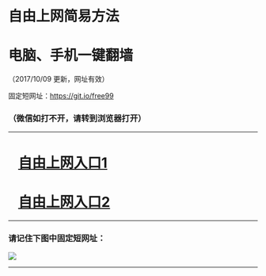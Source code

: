 ﻿# 自由上网简易方法

# 电脑、手机一键翻墙

（2017/10/09 更新，网址有效）

固定短网址：https://git.io/free99

### （微信如打不开，请转到浏览器打开）


***





# &nbsp;&nbsp; <a href="http://ft1061817945.fwq-tz-1001.info/fwqtz01.html?t=10090017578 " target="_blank">自由上网入口1</a>
# &nbsp;&nbsp; <a href="http://ft3052922598.fwq-tz-1002.info/fwqtz02.html?t=10090017399 " target="_blank">自由上网入口2</a>
***

### 请记住下图中固定短网址：

<img src="https://s3-us-west-2.amazonaws.com/fwq-1001/yjfq-20170905okok.png" /> 


***

